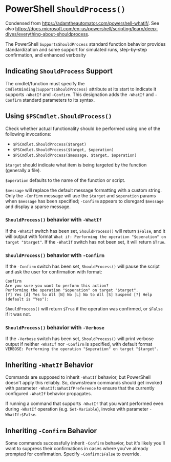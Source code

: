 # PowerShell `ShouldProcess()`
Condensed from https://adamtheautomator.com/powershell-whatif/. See also https://docs.microsoft.com/en-us/powershell/scripting/learn/deep-dives/everything-about-shouldprocess.

The PowerShell `SupportsShouldProcess` standard function behavior provides standardization and some support for simulated runs, step-by-step confirmation, and enhanced verbosity

## Indicating `ShouldProcess` Support

The cmdlet/function must specify the `CmdletBinding(SupportsShouldProcess)` attribute at its start to indicate it supports `-WhatIf` and `-Confirm`. This designation adds the `-WhatIf` and `-Confirm` standard parameters to its syntax.


## Using `$PSCmdlet.ShouldProcess()`
Check whether actual functionality should be performed using one of the following invocations:

* `$PSCmdlet.ShouldProcess($target)`
* `$PSCmdlet.ShouldProcess($target, $operation)`
* `$PSCmdlet.ShouldProcess($message, $target, $operation)`

`$target` should indicate what item is being targeted by the function (generally a file).

`$operation` defaults to the name of the function or script.

`$message` will replace the default message formatting with a custom string. Only the `-Confirm` message will use the `$target` and `$operation` params when `$message` has been specified; `-Confirm` appears to disregard `$message` and display a sparse message.

### `ShouldProcess()` behavior with `-WhatIf`
If the `-WhatIf` switch has been set, `ShouldProcess()` will return `$False`, and it will output with format `What if: Performing the operation "$operation" on target "$target"`. If the `-WhatIf` switch has not been set, it will return `$True`.

### `ShouldProcess()` behavior with `-Confirm`
If the `-Confirm` switch has been set, `ShouldProcess()` will pause the script and ask the user for confirmation with format:

```
Confirm
Are you sure you want to perform this action?
Performing the operation "$operation" on target "$target".
[Y] Yes [A] Yes to All [N] No [L] No to All [S] Suspend [?] Help (default is "Yes"):
```

`ShouldProcess()` will return `$True` if the operation was confirmed, or `$False` if it was not.

### `ShouldProcess()` behavior with `-Verbose`
If the `-Verbose` switch has been set, `ShouldProcess()` will print verbose output if neither `-WhatIf` nor `-Confirm` is specified, with default format `VERBOSE: Performing the operation "$operation" on target "$target".`




## Inheriting `-WhatIf` Behavior
Commands are supposed to inherit `-WhatIf` behavior, but PowerShell doesn't apply this reliably. So, downstream commands should get invoked with parameter `-WhatIf:$WhatIfPreference` to ensure that the currently configured `-WhatIf` behavior propagates.

If running a command that supports `-WhatIf` that you want performed even during `-WhatIf` operation (e.g. `Set-Variable`), invoke with parameter `-WhatIf:$False`.


## Inheriting `-Confirm` Behavior
Some commands successfully inherit `-Confirm` behavior, but it's likely you'll want to suppress their confirmations in cases where you've already prompted for confirmation. Specify `-Confirm:$False` to override.